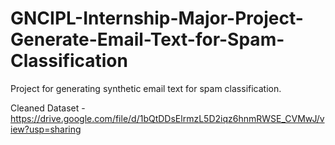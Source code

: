 # GNCIPL-Internship-Major-Project-Generate-Email-Text-for-Spam-Classification
Project for generating synthetic email text for spam classification.

Cleaned Dataset - https://drive.google.com/file/d/1bQtDDsElrmzL5D2iqz6hnmRWSE_CVMwJ/view?usp=sharing
